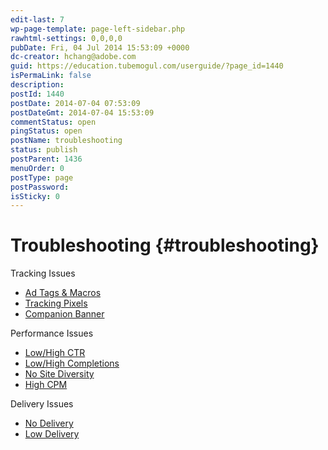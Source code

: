 ```yaml
---
edit-last: 7
wp-page-template: page-left-sidebar.php
rawhtml-settings: 0,0,0,0
pubDate: Fri, 04 Jul 2014 15:53:09 +0000
dc-creator: hchang@adobe.com
guid: https://education.tubemogul.com/userguide/?page_id=1440
isPermaLink: false
description: 
postId: 1440
postDate: 2014-07-04 07:53:09
postDateGmt: 2014-07-04 15:53:09
commentStatus: open
pingStatus: open
postName: troubleshooting
status: publish
postParent: 1436
menuOrder: 0
postType: page
postPassword: 
isSticky: 0
---
```


# Troubleshooting {#troubleshooting}

Tracking Issues

* [Ad Tags & Macros](../../user-guide/execution/ad-unit-setup/3rd-party-tracking-adserving/ad-tags.md)
* [Tracking Pixels](../../user-guide/execution/ad-unit-setup/3rd-party-tracking-adserving/tracking-pixels.md)
* [Companion Banner](../../user-guide/execution/ad-unit-setup/3rd-party-tracking-adserving/companion-banner.md)

Performance Issues

* [Low/High CTR](power-optimization/low-ctr.md)
* [Low/High Completions](/help/user-guide/optimization/power-optimization/low-completion-rate-2/)
* [No Site Diversity](/help/user-guide/optimization/power-optimization/no-site-diversity/no-site-delivery/)
* [High CPM](power-optimization/high-cpm.md)

Delivery Issues

* [No Delivery](power-optimization/no-delivery.md)
* [Low Delivery](power-optimization/low-delivery.md)

